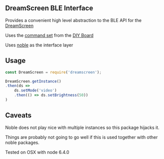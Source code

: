 ## DreamScreen BLE Interface

Provides a convenient high level abstraction to the BLE API for the [DreamScreen](http://www.dreamscreentv.com/)

Uses the [command set](http://dreamscreen.boards.net/attachment/download/5) from the [DIY Board](http://dreamscreen.boards.net/board/10/dreamscreen-diy)

Uses [noble](https://github.com/sandeepmistry/noble/) as the interface layer

## Usage

```js
const DreamScreen = require('dreamscreen');

DreamScreen.getInstance()
.then(ds =>
    ds.setMode('video')
    .then(() => ds.setBrightness(50))
)
```

## Caveats

Noble does not play nice with multiple instances so this package hijacks it.

Things are probably not going to go well if this is used together with other noble packages.

Tested on OSX with node 6.4.0
